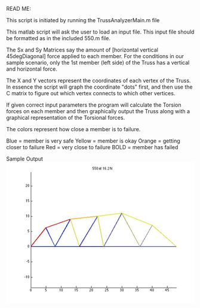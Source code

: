 READ ME:

This script is initiated by running the TrussAnalyzerMain.m file

This matlab script will ask the user to load an input file. 
This input file should be formatted as in the included 550.m file.

The Sx and Sy Matrices say the amount of [horizontal vertical 45degDiagonal] force applied to each member. For the conditions in our sample scenario, only the 1st member (left side) of the Truss has a vertical and horizontal force.

The X and Y vectors represent the coordinates of each vertex of the Truss. In essence
the script will graph the coordinate "dots" first, and then use the C matrix to figure out
which vertex connects to which other vertices. 

If given correct input parameters the program will calculate the Torsion forces on each member and then graphically output the Truss along with a graphical representation of the Torsional forces.

The colors represent how close a member is to failure.

Blue = member is very safe
Yellow = member is okay
Orange = getting closer to failure
Red = very close to failure
BOLD = member has failed


Sample Output
![Sample Output](https://github.com/NiklasKunkel/Graphic-Truss-Analyzer/blob/master/gfx_output.jpg)
